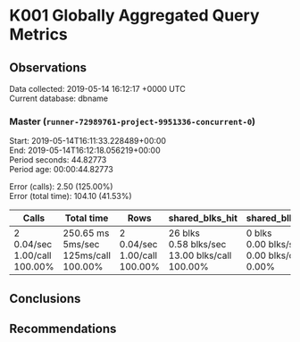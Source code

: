# K001 Globally Aggregated Query Metrics

## Observations ##
Data collected: 2019-05-14 16:12:17 +0000 UTC  
Current database: dbname  



### Master (`runner-72989761-project-9951336-concurrent-0`) ###
Start: 2019-05-14T16:11:33.228489+00:00  
End: 2019-05-14T16:12:18.056219+00:00  
Period seconds: 44.82773  
Period age: 00:00:44.82773  

Error (calls): 2.50 (125.00%)  
Error (total time): 104.10 (41.53%)

| Calls | Total&nbsp;time | Rows | shared_blks_hit | shared_blks_read | shared_blks_dirtied | shared_blks_written | blk_read_time | blk_write_time | kcache_reads | kcache_writes | kcache_user_time_ms | kcache_system_time |
|-------|------------|------|-----------------|------------------|---------------------|---------------------|---------------|----------------|--------------|---------------|---------------------|--------------------|
|2<br/>0.04/sec<br/>1.00/call<br/>100.00% |250.65&nbsp;ms<br/>5ms/sec<br/>125ms/call<br/>100.00% |2<br/>0.04/sec<br/>1.00/call<br/>100.00% |26&nbsp;blks<br/>0.58&nbsp;blks/sec<br/>13.00&nbsp;blks/call<br/>100.00% |0&nbsp;blks<br/>0.00&nbsp;blks/sec<br/>0.00&nbsp;blks/call<br/>0.00% |0&nbsp;blks<br/>0.00&nbsp;blks/sec<br/>0.00&nbsp;blks/call<br/>0.00% |0&nbsp;blks<br/>0.00&nbsp;blks/sec<br/>0.00&nbsp;blks/call<br/>0.00% |0.00&nbsp;ms<br/>0ms/sec<br/>0ms/call<br/>0.00% |0.00&nbsp;ms<br/>0ms/sec<br/>0ms/call<br/>0.00% |0.00&nbsp;bytes<br/>0.00&nbsp;bytes/sec<br/>0.00&nbsp;bytes/call<br/>0.00% |0.00&nbsp;bytes<br/>0.00&nbsp;bytes/sec<br/>0.00&nbsp;bytes/call<br/>0.00% |0.00&nbsp;ms<br/>0ms/sec<br/>0ms/call<br/>0.00% |0.00&nbsp;ms<br/>0ms/sec<br/>0ms/call<br/>0.00%|





## Conclusions ##


## Recommendations ##

